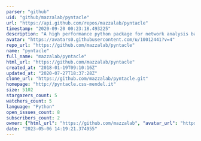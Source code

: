 ```yaml
---
parser: "github"
uid: "github/mazzalab/pyntacle"
url: "https://api.github.com/repos/mazzalab/pyntacle"
timestamp: "2020-09-20 00:23:18.493225"
description: "A high performance python package for network analysis based on non canonical metrics"
avatar: "https://avatars0.githubusercontent.com/u/10012441?v=4"
repo_url: "https://github.com/mazzalab/pyntacle"
name: "pyntacle"
full_name: "mazzalab/pyntacle"
html_url: "https://github.com/mazzalab/pyntacle"
created_at: "2018-01-19T09:10:16Z"
updated_at: "2020-07-27T18:37:28Z"
clone_url: "https://github.com/mazzalab/pyntacle.git"
homepage: "http://pyntacle.css-mendel.it"
size: 5102
stargazers_count: 5
watchers_count: 5
language: "Python"
open_issues_count: 8
subscribers_count: 2
owner: {"html_url": "https://github.com/mazzalab", "avatar_url": "https://avatars0.githubusercontent.com/u/10012441?v=4", "login": "mazzalab", "type": "User"}
date: "2023-05-06 14:19:21.374955"
---
```

